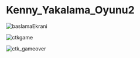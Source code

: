 # Kenny_Yakalama_Oyunu2
![baslamaEkrani](https://user-images.githubusercontent.com/63428250/128212547-ea007994-542c-4d41-979a-474659adfeb7.png)

![ctkgame](https://user-images.githubusercontent.com/63428250/128212930-8ea5f8d3-1cc0-41d2-8264-7e6e7d7d2f3a.png)


![ctk_gameover](https://user-images.githubusercontent.com/63428250/128213149-f992098d-1dca-4a77-aed5-4ad92c53a1d1.png)



